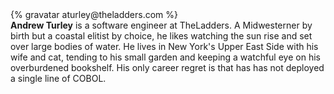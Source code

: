 <div class="profile-container">
  <div class="profile-thumb">
    {% gravatar aturley@theladders.com %}
  </div>
  <div class="profile-content">
    <strong>Andrew Turley</strong> is a software engineer at TheLadders. A Midwesterner by birth but a coastal elitist by choice, he likes watching the sun rise and set over large bodies of water. He lives in New York's Upper East Side with his wife and cat, tending to his small garden and keeping a watchful eye on his overburdened bookshelf. His only career regret is that has has not deployed a single line of COBOL.
  </div>
</div>
